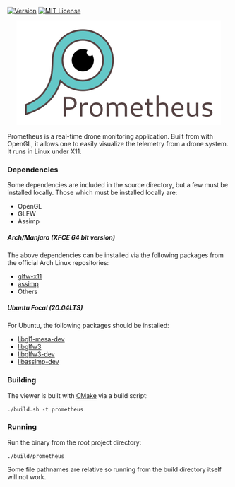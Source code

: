[![Version][version-badge]](version-url)
[![MIT License][license-badge]](LICENSE.md)

<p align="center">
    <img alt="Prometheus logo" src="assets/logos/logo_with_text.png">
</p>

Prometheus is a real-time drone monitoring application. Built from with OpenGL,
it allows one to easily visualize the telemetry from a drone system. It runs in
Linux under X11.

### Dependencies

Some dependencies are included in the source directory, but a few must be
installed locally. Those which must be installed locally are:

* OpenGL
* GLFW
* Assimp

##### Arch/Manjaro (XFCE 64 bit version)

The above dependencies can be installed via the following packages from the
official Arch Linux repositories:

* [glfw-x11](https://www.archlinux.org/packages/community/x86_64/glfw-x11/)
* [assimp](https://www.archlinux.org/packages/extra/x86_64/assimp/)
* Others

##### Ubuntu Focal (20.04LTS)

For Ubuntu, the following packages should be installed:

* [libgl1-mesa-dev](https://packages.ubuntu.com/focal/libgl1-mesa-dev)
* [libglfw3](https://packages.ubuntu.com/focal/libglfw3)
* [libglfw3-dev](https://packages.ubuntu.com/focal/libglfw3-dev)
* [libassimp-dev](https://packages.ubuntu.com/xenial/libassimp-dev)

### Building

The viewer is built with [CMake](https://cmake.org/) via a build script:

```
./build.sh -t prometheus
```

### Running

Run the binary from the root project directory:

```
./build/prometheus
```

Some file pathnames are relative so running from the build directory itself will
not work.

[version-badge]: https://img.shields.io/github/release/jdtaylor7/drone_viewer/all.svg
[version-url]: https://github.com/jdtaylor7/drone_viewer/releases/latest
[license-badge]: https://img.shields.io/badge/license-MIT-007EC7.svg
